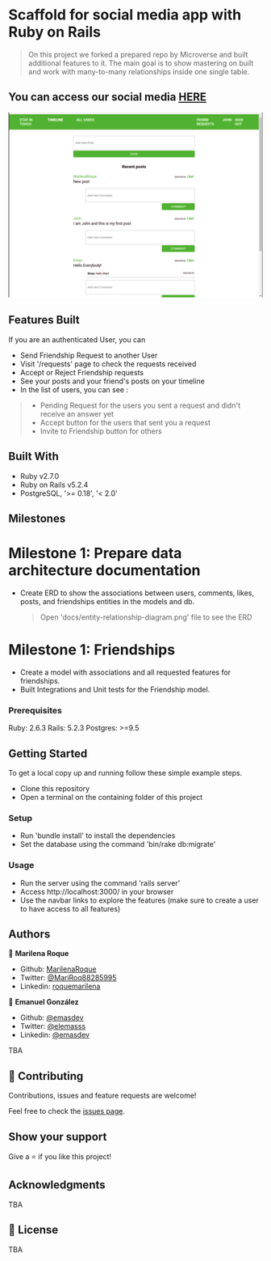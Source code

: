 # Scaffold for social media app with Ruby on Rails

> On this project we forked a prepared repo by Microverse and built additional features to it. The main goal is to show mastering on built and work with many-to-many relationships inside one single table.

## You can access our social media [HERE](https://stormy-ravine-75070.herokuapp.com/)

![Timeline View](./app/assets/images/screenshot.png)

## Features Built

If you are an authenticated User, you can

- Send Friendship Request to another User
- Visit '/requests' page to check the requests received
- Accept or Reject Friendship requests
- See your posts and your friend's posts on your timeline
- In the list of users, you can see :
> - Pending Request for the users you sent a request and didn't receive an answer yet
> - Accept button for the users that sent you a request
> - Invite to Friendship button for others


## Built With

- Ruby v2.7.0
- Ruby on Rails v5.2.4
- PostgreSQL, '>= 0.18', '< 2.0'

## Milestones

# Milestone 1: Prepare data architecture documentation

- Create ERD to show the associations between users, comments, likes, posts, and friendships entities in the models and db.
  > Open 'docs/entity-relationship-diagram.png' file to see the ERD


# Milestone 1: Friendships

- Create a model with associations and all requested features for friendships.
- Built Integrations and Unit tests for the Friendship model.

### Prerequisites

Ruby: 2.6.3
Rails: 5.2.3
Postgres: >=9.5

## Getting Started

To get a local copy up and running follow these simple example steps.

- Clone this repository
- Open a terminal on the containing folder of this project

### Setup


- Run 'bundle install' to install the dependencies
- Set the database using the command 'bin/rake db:migrate'



### Usage

- Run the server using the command 'rails server'
- Access http://localhost:3000/ in your browser
- Use the navbar links to explore the features (make sure to create a user to have access to all features)


## Authors

👤 **Marilena Roque**

- Github: [MarilenaRoque](https://github.com/MarilenaRoque)
- Twitter: [@MariRoq88285995](https://twitter.com/MariRoq88285995)
- Linkedin: [roquemarilena](https://www.linkedin.com/in/roquemarilena/)

👤 **Emanuel González**

- Github: [@emasdev](https://github.com/emasdev)
- Twitter: [@elemasss](https://twitter.com/elemass)
- Linkedin: [@emasdev](https://www.linkedin.com/in/emasdev/)

TBA

## 🤝 Contributing

Contributions, issues and feature requests are welcome!

Feel free to check the [issues page](issues/).

## Show your support

Give a ⭐️ if you like this project!

## Acknowledgments

TBA

## 📝 License

TBA
